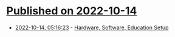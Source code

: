 # [Published on 2022-10-14](index.md)

* [2022-10-14, 05:16:23](https://lobste.rs/s/dbxet4/hardware_software_education_setup) - [Hardware, Software, Education Setup](https://dev.to/p10q/fresh-computer-setup-5flm)
